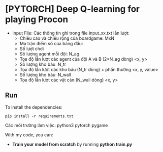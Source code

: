 # [PYTORCH] Deep Q-learning for playing Procon



* Input File: Các thông tin ghi trong file input_xx.txt lần lượt:
	- Chiều cao và chiều rộng của boardgame: MxN
	- Ma trận điểm số của bảng đấu:
	- Số lượt chơi
	- Sô lượng agent mỗi đội: N_ag
	- Tọa độ lần lượt các agent của đội A và B (2*N_ag dòng) <x, y>
	- Số lượng kho báu: N_tr
	- Tọa độ lần lượt các kho báu (N_tr dòng) + phần thưởng <x, y, value>
	- Số lượng kho báu: N_wall
	- Tọa độ lần lượt các vật cản (N_wall dòng) <x, y>

## Run

To install the dependencies: 
```
pip install -r requirements.txt
```
Các môi trường làm việc:
python3
pytorch
pygame

With my code, you can:
* **Train your model from scratch** by running **python train.py**
